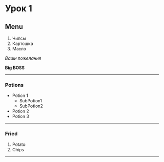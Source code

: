 
# Урок 1

## Menu
1. Чипсы
6. Картошка
2. Масло

<i>Ваши пожелания</i>

<b>Big BOSS</b>

___
### Potions
* Potion 1
   * SubPotion1
   * SubPotion2
* Potion 2
* Potion 3
___
### Fried
1. Potato
2. Chips
___